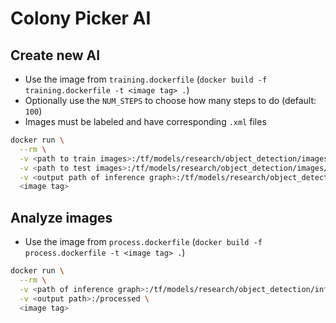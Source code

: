 # Colony Picker AI

## Create new AI

- Use the image from `training.dockerfile` (`docker build -f training.dockerfile -t <image tag> .`)
- Optionally use the `NUM_STEPS` to choose how many steps to do (default: `100`)
- Images must be labeled and have corresponding `.xml` files

```sh
docker run \
  --rm \
  -v <path to train images>:/tf/models/research/object_detection/images/train \
  -v <path to test images>:/tf/models/research/object_detection/images/test \
  -v <output path of inference graph>:/tf/models/research/object_detection/inference_graph \
  <image tag>
```

## Analyze images

- Use the image from `process.dockerfile` (`docker build -f process.dockerfile -t <image tag> .`)

```sh
docker run \
  --rm \
  -v <path of inference graph>:/tf/models/research/object_detection/inference_graph \
  -v <output path>:/processed \
  <image tag>
```
